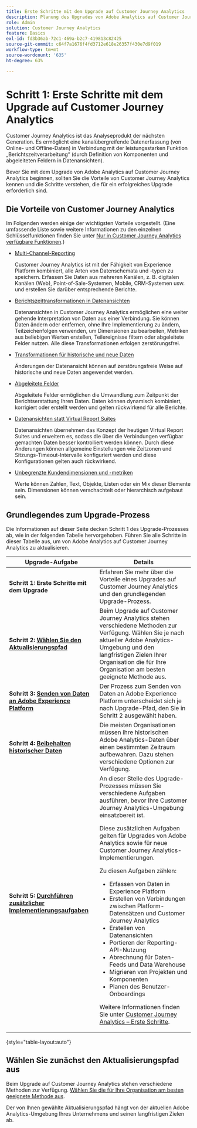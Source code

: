 ```yaml
---
title: Erste Schritte mit dem Upgrade auf Customer Journey Analytics
description: Planung des Upgrades von Adobe Analytics auf Customer Journey Analytics
role: Admin
solution: Customer Journey Analytics
feature: Basics
exl-id: fd3b36ab-72c1-469a-b2c7-419813c82425
source-git-commit: c64f7a1676f4fd3712e618e26357f430e7d9f019
workflow-type: tm+mt
source-wordcount: '635'
ht-degree: 63%

---
```


# Schritt 1: Erste Schritte mit dem Upgrade auf Customer Journey Analytics

Customer Journey Analytics ist das Analyseprodukt der nächsten Generation. Es ermöglicht eine kanalübergreifende Datenerfassung (von Online- und Offline-Daten) in Verbindung mit der leistungsstarken Funktion „Berichtszeitverarbeitung“ (durch Definition von Komponenten und abgeleiteten Feldern in Datenansichten).

Bevor Sie mit dem Upgrade von Adobe Analytics auf Customer Journey Analytics beginnen, sollten Sie die Vorteile von Customer Journey Analytics kennen und die Schritte verstehen, die für ein erfolgreiches Upgrade erforderlich sind.

## Die Vorteile von Customer Journey Analytics

Im Folgenden werden einige der wichtigsten Vorteile vorgestellt. (Eine umfassende Liste sowie weitere Informationen zu den einzelnen Schlüsselfunktionen finden Sie unter [Nur in Customer Journey Analytics verfügbare Funktionen](/help/getting-started/aa-vs-cja/cja-aa.md#adobe-customer-journey-analytics-features-not-available-in-adobe-analytics).)

* [Multi-Channel-Reporting](/help/getting-started/aa-to-cja-user.md#changes-to-data-architecture)

  Customer Journey Analytics ist mit der Fähigkeit von Experience Platform kombiniert, alle Arten von Datenschemata und -typen zu speichern. Erfassen Sie Daten aus mehreren Kanälen, z. B. digitalen Kanälen (Web), Point-of-Sale-Systemen, Mobile, CRM-Systemen usw. und erstellen Sie darüber entsprechende Berichte.

* [Berichtszeittransformationen in Datenansichten](/help/getting-started/aa-vs-cja/vrs-dataview-sandbox-adc.md#customer-journey-analytics-data-views)

  Datenansichten in Customer Journey Analytics ermöglichen eine weiter gehende Interpretation von Daten aus einer Verbindung. Sie können Daten ändern oder entfernen, ohne Ihre Implementierung zu ändern, Teilzeichenfolgen verwenden, um Dimensionen zu bearbeiten, Metriken aus beliebigen Werten erstellen, Teilereignisse filtern oder abgeleitete Felder nutzen. Alle diese Transformationen erfolgen zerstörungsfrei. 

* [Transformationen für historische und neue Daten](/help/getting-started/aa-vs-cja/vrs-dataview-sandbox-adc.md)

  Änderungen der Datenansicht können auf zerstörungsfreie Weise auf historische und neue Daten angewendet werden.

* [Abgeleitete Felder](/help/data-views/derived-fields/derived-fields.md)

  Abgeleitete Felder ermöglichen die Umwandlung zum Zeitpunkt der Berichtserstattung Ihren Daten. Daten können dynamisch kombiniert, korrigiert oder erstellt werden und gelten rückwirkend für alle Berichte.

* [Datenansichten statt Virtual Report Suites](/help/getting-started/aa-to-cja-user.md#changes-to-the-concept-of-virtual-report-suites)

  Datenansichten übernehmen das Konzept der heutigen Virtual Report Suites und erweitern es, sodass die über die Verbindungen verfügbar gemachten Daten besser kontrolliert werden können. Durch diese Änderungen können allgemeine Einstellungen wie Zeitzonen und Sitzungs-Timeout-Intervalle konfiguriert werden und diese Konfigurationen gelten auch rückwirkend. 

* [Unbegrenzte Kundendimensionen und -metriken](/help/getting-started/aa-to-cja-user.md#changes-to-the-concept-of-evars-and-props)

  Werte können Zahlen, Text, Objekte, Listen oder ein Mix dieser Elemente sein. Dimensionen können verschachtelt oder hierarchisch aufgebaut sein.

## Grundlegendes zum Upgrade-Prozess

<!-- Include a graphic of the end-to-end process, as well as links to each step of the process -->
Die Informationen auf dieser Seite decken Schritt 1 des Upgrade-Prozesses ab, wie in der folgenden Tabelle hervorgehoben. Führen Sie alle Schritte in dieser Tabelle aus, um von Adobe Analytics auf Customer Journey Analytics zu aktualisieren.

| Upgrade-Aufgabe | Details |
|---------|----------|
| <span class="preview">**Schritt 1: Erste Schritte mit dem Upgrade**</span> | <span class="preview">Erfahren Sie mehr über die Vorteile eines Upgrades auf Customer Journey Analytics und den grundlegenden Upgrade-Prozess.</span> |
| **Schritt 2: [Wählen Sie den Aktualisierungspfad](/help/getting-started/cja-upgrade/cja-upgrade-path.md)** | Beim Upgrade auf Customer Journey Analytics stehen verschiedene Methoden zur Verfügung. Wählen Sie je nach aktueller Adobe Analytics-Umgebung und den langfristigen Zielen Ihrer Organisation die für Ihre Organisation am besten geeignete Methode aus. |
| **Schritt 3: [Senden von Daten an Adobe Experience Platform](/help/getting-started/cja-upgrade/cja-upgrade-send-to-platform.md)** | Der Prozess zum Senden von Daten an Adobe Experience Platform unterscheidet sich je nach Upgrade-Pfad, den Sie in Schritt 2 ausgewählt haben. |
| **Schritt 4: [Beibehalten historischer Daten](/help/getting-started/cja-upgrade/cja-upgrade-historical-data.md)** | Die meisten Organisationen müssen ihre historischen Adobe Analytics-Daten über einen bestimmten Zeitraum aufbewahren. Dazu stehen verschiedene Optionen zur Verfügung. |
| **Schritt 5: [Durchführen zusätzlicher Implementierungsaufgaben](/help/getting-started/cja-getting-started.md)** | An dieser Stelle des Upgrade-Prozesses müssen Sie verschiedene Aufgaben ausführen, bevor Ihre Customer Journey Analytics-Umgebung einsatzbereit ist.<p>Diese zusätzlichen Aufgaben gelten für Upgrades von Adobe Analytics sowie für neue Customer Journey Analytics-Implementierungen.</p><p>Zu diesen Aufgaben zählen:</p><ul><li>Erfassen von Daten in Experience Platform</li><li>Erstellen von Verbindungen zwischen Platform-Datensätzen und Customer Journey Analytics</li><li>Erstellen von Datenansichten</li><li>Portieren der Reporting-API-Nutzung</li><li>Abrechnung für Daten-Feeds und Data Warehouse</li><li>Migrieren von Projekten und Komponenten</li><li>Planen des Benutzer-Onboardings</li></ul> <p>Weitere Informationen finden Sie unter [Customer Journey Analytics – Erste Schritte](/help/getting-started/cja-getting-started.md). |

{style="table-layout:auto"}

## Wählen Sie zunächst den Aktualisierungspfad aus

Beim Upgrade auf Customer Journey Analytics stehen verschiedene Methoden zur Verfügung. [Wählen Sie die für Ihre Organisation am besten geeignete Methode aus](/help/getting-started/cja-upgrade/cja-upgrade-path.md).

Der von Ihnen gewählte Aktualisierungspfad hängt von der aktuellen Adobe Analytics-Umgebung Ihres Unternehmens und seinen langfristigen Zielen ab.
